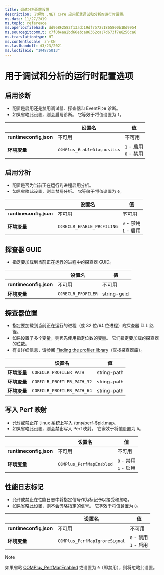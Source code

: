 ```yaml
---
title: 调试分析配置设置
description: 了解为 .NET Core 应用配置调试和分析的运行时设置。
ms.date: 11/27/2019
ms.topic: reference
ms.openlocfilehash: dd96862582f13adc19df7572b1865800b18d9954
ms.sourcegitcommit: c7f0beaa2bd66ebca86362ca17d673f7e8256ca6
ms.translationtype: HT
ms.contentlocale: zh-CN
ms.lasthandoff: 03/23/2021
ms.locfileid: "104875013"
---
```

# <a name="run-time-configuration-options-for-debugging-and-profiling"></a>用于调试和分析的运行时配置选项

## <a name="enable-diagnostics"></a>启用诊断

- 配置是启用还是禁用调试器、探查器和 EventPipe 诊断。
- 如果省略此设置，则会启用诊断。 它等效于将值设置为 `1`。

| | 设置名 | 值 |
| - | - | - |
| **runtimeconfig.json** | 不可用 | 不可用 |
| **环境变量** | `COMPlus_EnableDiagnostics` | `1` - 启用<br/>`0` - 禁用 |

## <a name="enable-profiling"></a>启用分析

- 配置是否为当前正在运行的进程启用分析。
- 如果省略此设置，则会禁用分析。 它等效于将值设置为 `0`。

| | 设置名 | 值 |
| - | - | - |
| **runtimeconfig.json** | 不可用 | 不可用 |
| **环境变量** | `CORECLR_ENABLE_PROFILING` | `0` - 禁用<br/>`1` - 启用 |

## <a name="profiler-guid"></a>探查器 GUID

- 指定要加载到当前正在运行的进程中的探查器 GUID。

| | 设置名 | 值 |
| - | - | - |
| **runtimeconfig.json** | 不可用 | 不可用 |
| **环境变量** | `CORECLR_PROFILER` | string-guid |

## <a name="profiler-location"></a>探查器位置

- 指定要加载到当前正在运行的进程（或 32 位/64 位进程）的探查器 DLL 路径。
- 如果设置了多个变量，则优先使用指定位数的变量。 它们指定要加载的探查器的位数。
- 有关详细信息，请参阅 [Finding the profiler library](https://github.com/dotnet/runtime/blob/main/docs/design/coreclr/profiling/Profiler%20Loading.md)（查找探查器库）。

| | 设置名 | 值 |
| - | - | - |
| **环境变量** | `CORECLR_PROFILER_PATH` | string-path |
| **环境变量** | `CORECLR_PROFILER_PATH_32` | string-path |
| **环境变量** | `CORECLR_PROFILER_PATH_64` | string-path |

## <a name="write-perf-map"></a>写入 Perf 映射

- 允许或禁止在 Linux 系统上写入 /tmp/perf-$pid.map。
- 如果省略此设置，则会禁止写入 Perf 映射。 它等效于将值设置为 `0`。

| | 设置名 | 值 |
| - | - | - |
| **runtimeconfig.json** | 不可用 | 不可用 |
| **环境变量** | `COMPlus_PerfMapEnabled` | `0` - 禁用<br/>`1` - 启用 |

## <a name="perf-log-markers"></a>性能日志标记

- 允许或禁止在性能日志中将指定信号作为标记予以接受和忽略。
- 如果省略此设置，则不会忽略指定的信号。 它等效于将值设置为 `0`。

| | 设置名 | 值 |
| - | - | - |
| **runtimeconfig.json** | 不可用 | 不可用 |
| **环境变量** | `COMPlus_PerfMapIgnoreSignal` | `0` - 禁用<br/>`1` - 启用 |

> [!NOTE]
> 如果省略 [COMPlus_PerfMapEnabled](#write-perf-map) 或设置为 `0`（即禁用），则将忽略此设置。

